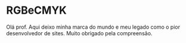 # RGBeCMYK

Olá prof. Aqui deixo minha marca do mundo e meu legado como o pior desenvolvedor de sites. Muito obrigado pela compreensão.
